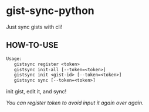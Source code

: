 # gist-sync-python

Just sync gists with cli!

## HOW-TO-USE

``` txt
Usage:
   gistsync register <token>
   gistsync init-all [--token=<token>]
   gistsync init <gist-id> [--token=<token>]
   gistsync sync [--token=<token>]
```

init gist, edit it, and sync!

*You can register token to avoid input it again over again.*
